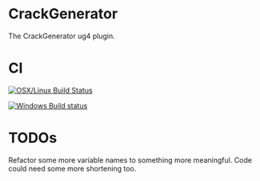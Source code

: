 # CrackGenerator
The CrackGenerator ug4 plugin.

# CI
[![OSX/Linux Build Status](https://travis-ci.org/NeuroBox3D/plugin_CrackGenerator.svg?branch=master)](https://travis-ci.org/NeuroBox3D/plugin_CrackGenerator)

[![Windows Build status](https://ci.appveyor.com/api/projects/status/2muj01c6jq7qge37?svg=true)](https://ci.appveyor.com/project/stephanmg/app-crackgenerator)

# TODOs
Refactor some more variable names to something more meaningful.
Code could need some more shortening too.
